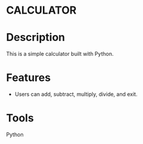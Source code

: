 # CALCULATOR

# Description
This is a simple calculator built with Python.

# Features
- Users can add, subtract, multiply, divide, and exit.

# Tools
Python
